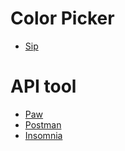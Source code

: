 # Color Picker
- [Sip](https://sipapp.io/)

# API tool

- [Paw](https://paw.cloud/)
- [Postman](https://www.getpostman.com/)
- [Insomnia](https://insomnia.rest/)
